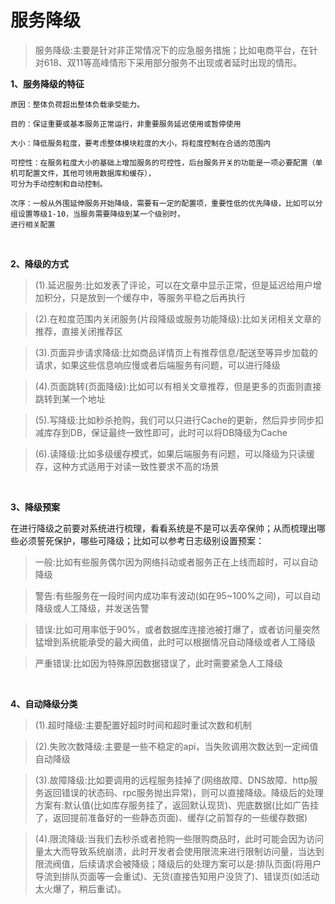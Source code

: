 # 服务降级

>服务降级:主要是针对非正常情况下的应急服务措施；比如电商平台，在针对618、双11等高峰情形下采用部分服务不出现或者延时出现的情形。


**1、服务降级的特征**

```
原因：整体负荷超出整体负载承受能力。

目的：保证重要或基本服务正常运行，非重要服务延迟使用或暂停使用

大小：降低服务粒度，要考虑整体模块粒度的大小，将粒度控制在合适的范围内

可控性：在服务粒度大小的基础上增加服务的可控性，后台服务开关的功能是一项必要配置（单机可配置文件，其他可领用数据库和缓存），
可分为手动控制和自动控制。

次序：一般从外围延伸服务开始降级，需要有一定的配置项，重要性低的优先降级，比如可以分组设置等级1-10，当服务需要降级到某一个级别时，
进行相关配置
```

<br>

**2、降级的方式**

>(1).延迟服务:比如发表了评论，可以在文章中显示正常，但是延迟给用户增加积分，只是放到一个缓存中，等服务平稳之后再执行


>(2).在粒度范围内关闭服务(片段降级或服务功能降级):比如关闭相关文章的推荐，直接关闭推荐区


>(3).页面异步请求降级:比如商品详情页上有推荐信息/配送至等异步加载的请求，如果这些信息响应慢或者后端服务有问题，可以进行降级


>(4).页面跳转(页面降级):比如可以有相关文章推荐，但是更多的页面则直接跳转到某一个地址


>(5).写降级:比如秒杀抢购，我们可以只进行Cache的更新，然后异步同步扣减库存到DB，保证最终一致性即可，此时可以将DB降级为Cache


>(6).读降级:比如多级缓存模式，如果后端服务有问题，可以降级为只读缓存，这种方式适用于对读一致性要求不高的场景

<br>

**3、降级预案**

在进行降级之前要对系统进行梳理，看看系统是不是可以丢卒保帅；从而梳理出哪些必须誓死保护，哪些可降级；比如可以参考日志级别设置预案：

>一般:比如有些服务偶尔因为网络抖动或者服务正在上线而超时，可以自动降级


>警告:有些服务在一段时间内成功率有波动(如在95~100%之间)，可以自动降级或人工降级，并发送告警


>错误:比如可用率低于90%，或者数据库连接池被打爆了，或者访问量突然猛增到系统能承受的最大阀值，此时可以根据情况自动降级或者人工降级


>严重错误:比如因为特殊原因数据错误了，此时需要紧急人工降级

<br>

**4、自动降级分类**

>(1).超时降级:主要配置好超时时间和超时重试次数和机制


>(2).失败次数降级:主要是一些不稳定的api，当失败调用次数达到一定阀值自动降级


>(3).故障降级:比如要调用的远程服务挂掉了(网络故障、DNS故障、http服务返回错误的状态码、rpc服务抛出异常)，则可以直接降级。降级后的处理方案有:默认值(比如库存服务挂了，返回默认现货)、兜底数据(比如广告挂了，返回提前准备好的一些静态页面)、缓存(之前暂存的一些缓存数据)

>(4).限流降级:当我们去秒杀或者抢购一些限购商品时，此时可能会因为访问量太大而导致系统崩溃，此时开发者会使用限流来进行限制访问量，当达到限流阀值，后续请求会被降级；降级后的处理方案可以是:排队页面(将用户导流到排队页面等一会重试)、无货(直接告知用户没货了)、错误页(如活动太火爆了，稍后重试)。
